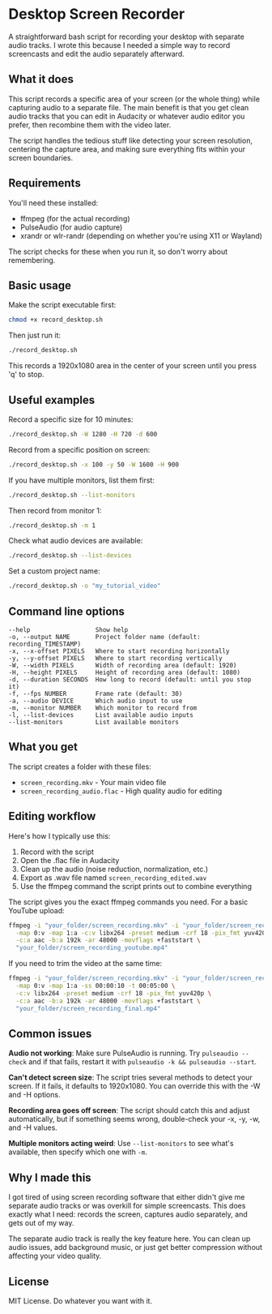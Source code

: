# Desktop Screen Recorder

A straightforward bash script for recording your desktop with separate audio tracks. I wrote this because I needed a simple way to record screencasts and edit the audio separately afterward.

## What it does

This script records a specific area of your screen (or the whole thing) while capturing audio to a separate file. The main benefit is that you get clean audio tracks that you can edit in Audacity or whatever audio editor you prefer, then recombine them with the video later.

The script handles the tedious stuff like detecting your screen resolution, centering the capture area, and making sure everything fits within your screen boundaries.

## Requirements

You'll need these installed:

- ffmpeg (for the actual recording)
- PulseAudio (for audio capture)
- xrandr or wlr-randr (depending on whether you're using X11 or Wayland)

The script checks for these when you run it, so don't worry about remembering.

## Basic usage

Make the script executable first:

```bash
chmod +x record_desktop.sh
```

Then just run it:

```bash
./record_desktop.sh
```

This records a 1920x1080 area in the center of your screen until you press 'q' to stop.

## Useful examples

Record a specific size for 10 minutes:
```bash
./record_desktop.sh -W 1280 -H 720 -d 600
```

Record from a specific position on screen:
```bash
./record_desktop.sh -x 100 -y 50 -W 1600 -H 900
```

If you have multiple monitors, list them first:
```bash
./record_desktop.sh --list-monitors
```

Then record from monitor 1:
```bash
./record_desktop.sh -m 1
```

Check what audio devices are available:
```bash
./record_desktop.sh --list-devices
```

Set a custom project name:
```bash
./record_desktop.sh -o "my_tutorial_video"
```

## Command line options

```
--help                  Show help
-o, --output NAME       Project folder name (default: recording_TIMESTAMP)
-x, --x-offset PIXELS   Where to start recording horizontally
-y, --y-offset PIXELS   Where to start recording vertically  
-W, --width PIXELS      Width of recording area (default: 1920)
-H, --height PIXELS     Height of recording area (default: 1080)
-d, --duration SECONDS  How long to record (default: until you stop it)
-f, --fps NUMBER        Frame rate (default: 30)
-a, --audio DEVICE      Which audio input to use
-m, --monitor NUMBER    Which monitor to record from
-l, --list-devices      List available audio inputs
--list-monitors         List available monitors
```

## What you get

The script creates a folder with these files:

- `screen_recording.mkv` - Your main video file
- `screen_recording_audio.flac` - High quality audio for editing

## Editing workflow

Here's how I typically use this:

1. Record with the script
2. Open the .flac file in Audacity
3. Clean up the audio (noise reduction, normalization, etc.)  
4. Export as .wav file named `screen_recording_edited.wav`
5. Use the ffmpeg command the script prints out to combine everything

The script gives you the exact ffmpeg commands you need. For a basic YouTube upload:

```bash
ffmpeg -i "your_folder/screen_recording.mkv" -i "your_folder/screen_recording_edited.wav" \
  -map 0:v -map 1:a -c:v libx264 -preset medium -crf 18 -pix_fmt yuv420p \
  -c:a aac -b:a 192k -ar 48000 -movflags +faststart \
  "your_folder/screen_recording_youtube.mp4"
```

If you need to trim the video at the same time:

```bash
ffmpeg -i "your_folder/screen_recording.mkv" -i "your_folder/screen_recording_edited.wav" \
  -map 0:v -map 1:a -ss 00:00:10 -t 00:05:00 \
  -c:v libx264 -preset medium -crf 18 -pix_fmt yuv420p \
  -c:a aac -b:a 192k -ar 48000 -movflags +faststart \
  "your_folder/screen_recording_final.mp4"
```

## Common issues

**Audio not working**: Make sure PulseAudio is running. Try `pulseaudio --check` and if that fails, restart it with `pulseaudio -k && pulseaudio --start`.

**Can't detect screen size**: The script tries several methods to detect your screen. If it fails, it defaults to 1920x1080. You can override this with the -W and -H options.

**Recording area goes off screen**: The script should catch this and adjust automatically, but if something seems wrong, double-check your -x, -y, -w, and -H values.

**Multiple monitors acting weird**: Use `--list-monitors` to see what's available, then specify which one with `-m`.

## Why I made this

I got tired of using screen recording software that either didn't give me separate audio tracks or was overkill for simple screencasts. This does exactly what I need: records the screen, captures audio separately, and gets out of my way.

The separate audio track is really the key feature here. You can clean up audio issues, add background music, or just get better compression without affecting your video quality.

## License

MIT License. Do whatever you want with it.